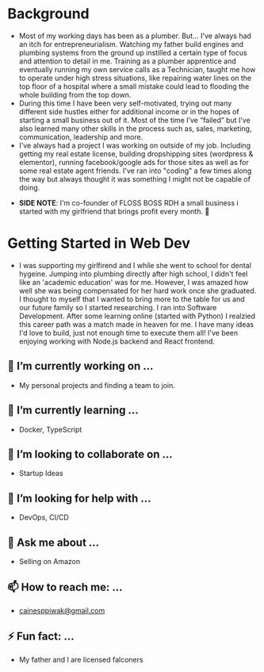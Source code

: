 <!--
**Caine-Spiwak/Caine-Spiwak** is a ✨ _special_ ✨ repository because its `README.md` (this file) appears on your GitHub profile.

Here are some ideas to get you started:

- 🔭 I’m currently working on ...
- 🌱 I’m currently learning ...
- 👯 I’m looking to collaborate on ...
- 🤔 I’m looking for help with ...
- 💬 Ask me about ...
- 📫 How to reach me: ...
- 😄 Pronouns: ...
- ⚡ Fun fact: ...
-->
# Background
+ Most of my working days has been as a plumber. But... I've always had an itch for entrepreneurialism. Watching my father build engines and plumbing systems from the ground up instilled a certain type of focus and attention to detail in me. Training as a plumber apprentice and eventually running my own service calls as a Technician, taught me how to operate under high stress situations, like repairing water lines on the top floor of a hospital where a small mistake could lead to flooding the whole building from the top down. 
+ During this time I have been very self-motivated, trying out many different side hustles either for additional income or in the hopes of starting a small business out of it. Most of the time I’ve “failed” but I’ve also learned many other skills in the process such as, sales, marketing, communication, leadership and more.
+ I've always had a project I was working on outside of my job. Including getting my real estate license, building dropshipping sites (wordpress & elementor), running facebook/google ads for those sites as well as for some real estate agent friends. I've ran into "coding" a few times along the way but always thought it was something I might not be capable of doing.
- __SIDE NOTE__: I'm co-founder of FLOSS BOSS RDH a small business i started with my girlfriend that brings profit every month. 🎉

# Getting Started in Web Dev
+ I was supporting my girlfirend and I while she went to school for dental hygeine. Jumping into plumbing directly after high school, I didn't feel like an 'academic education' was for me. However, I was amazed how well she was being compensated for her hard work once she graduated. I thought to myself that I wanted to bring more to the table for us and our future family so I started researching. I ran into Software Development. After some learning online (started with Python) I realzied this career path was a match made in heaven for me. I have many ideas I'd love to build, just not enough time to execute them all! I've been enjoying working with Node.js backend and React frontend.

## 🔭 I’m currently working on ...
+ My personal projects and finding a team to join.
## 🌱 I’m currently learning ...
+ Docker, TypeScript
## 👯 I’m looking to collaborate on ...
+ Startup Ideas
## 🤔 I’m looking for help with ...
+ DevOps, CI/CD
## 💬 Ask me about ...
+ Selling on Amazon
## 📫 How to reach me: ...
+ cainesppiwak@gmail.com
## ⚡ Fun fact: ...
+ My father and I are licensed falconers
